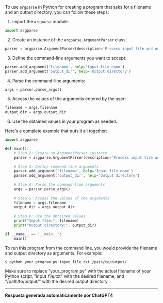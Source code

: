 

To use `argparse` in Python for creating a program that asks for a filename and an output directory, you can follow these steps:

1. Import the `argparse` module:

```python
import argparse
```

2. Create an instance of the `argparse.ArgumentParser` class:

```python
parser = argparse.ArgumentParser(description='Process input file and output directory.')
```

3. Define the command-line arguments you want to accept:

```python
parser.add_argument('filename', help='Input file name')
parser.add_argument('output_dir', help='Output directory')
```

4. Parse the command-line arguments:

```python
args = parser.parse_args()
```

5. Access the values of the arguments entered by the user:

```python
filename = args.filename
output_dir = args.output_dir
```

6. Use the obtained values in your program as needed.

Here's a complete example that puts it all together:

```python
import argparse

def main():
    # Step 2: Create an ArgumentParser instance
    parser = argparse.ArgumentParser(description='Process input file and output directory.')
    
    # Step 3: Define command-line arguments
    parser.add_argument('filename', help='Input file name')
    parser.add_argument('output_dir', help='Output directory')
    
    # Step 4: Parse the command-line arguments
    args = parser.parse_args()
    
    # Step 5: Access the values of the arguments
    filename = args.filename
    output_dir = args.output_dir
    
    # Step 6: Use the obtained values
    print("Input file:", filename)
    print("Output directory:", output_dir)

if __name__ == '__main__':
    main()
```

To run this program from the command line, you would provide the filename and output directory as arguments. For example:

```
$ python your_program.py input_file.txt /path/to/output/
```

Make sure to replace "your_program.py" with the actual filename of your Python script, "input_file.txt" with the desired filename, and "/path/to/output/" with the desired output directory.

---

__Respueta generada automáticamente por ChatGPT4__ 